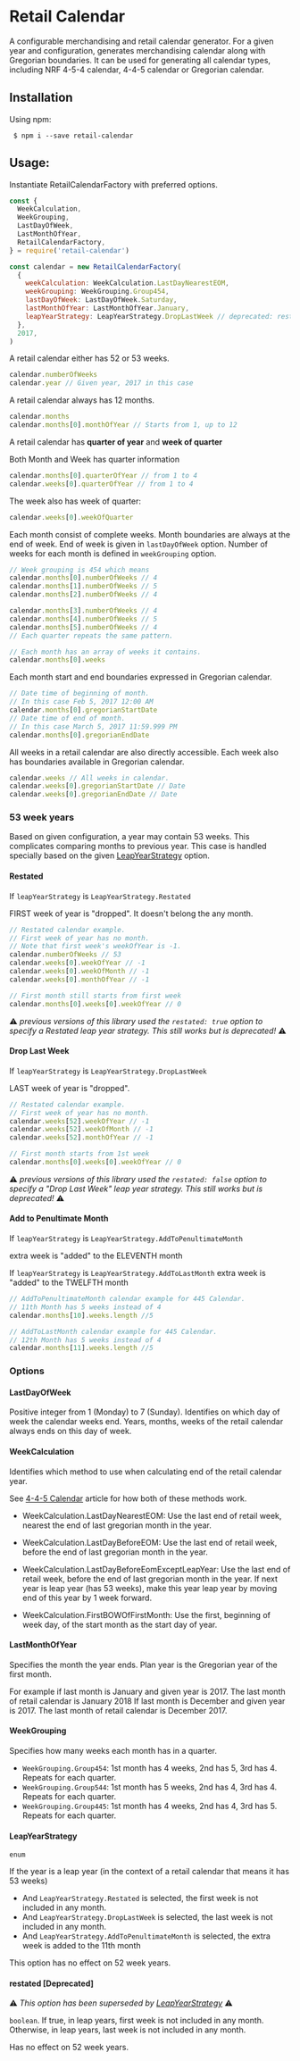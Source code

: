 # Retail Calendar

A configurable merchandising and retail calendar generator. For a given year and configuration, generates merchandising calendar along with Gregorian boundaries. It can be used for generating all calendar types, including NRF 4-5-4 calendar, 4-4-5 calendar or Gregorian calendar.

## Installation

Using npm:

```shell
 $ npm i --save retail-calendar
```

## Usage:

Instantiate RetailCalendarFactory with preferred options.

```javascript
const {
  WeekCalculation,
  WeekGrouping,
  LastDayOfWeek,
  LastMonthOfYear,
  RetailCalendarFactory,
} = require('retail-calendar')

const calendar = new RetailCalendarFactory(
  {
    weekCalculation: WeekCalculation.LastDayNearestEOM,
    weekGrouping: WeekGrouping.Group454,
    lastDayOfWeek: LastDayOfWeek.Saturday,
    lastMonthOfYear: LastMonthOfYear.January,
    leapYearStrategy: LeapYearStrategy.DropLastWeek // deprecated: restated: false
  },
  2017,
)
```

A retail calendar either has 52 or 53 weeks.

```javascript
calendar.numberOfWeeks
calendar.year // Given year, 2017 in this case
```

A retail calendar always has 12 months.

```javascript
calendar.months
calendar.months[0].monthOfYear // Starts from 1, up to 12
```

A retail calendar has **quarter of year** and **week of quarter**

Both Month and Week has quarter information
```javascript
calendar.months[0].quarterOfYear // from 1 to 4
calendar.weeks[0].quarterOfYear // from 1 to 4
```

The week also has week of quarter:
```javascript
calendar.weeks[0].weekOfQuarter
```

Each month consist of complete weeks. Month boundaries are always at the end of week. End of week is given in `lastDayOfWeek` option. Number of weeks for each month is defined in `weekGrouping` option.

```javascript
// Week grouping is 454 which means
calendar.months[0].numberOfWeeks // 4
calendar.months[1].numberOfWeeks // 5
calendar.months[2].numberOfWeeks // 4

calendar.months[3].numberOfWeeks // 4
calendar.months[4].numberOfWeeks // 5
calendar.months[5].numberOfWeeks // 4
// Each quarter repeats the same pattern.

// Each month has an array of weeks it contains.
calendar.months[0].weeks
```

Each month start and end boundaries expressed in Gregorian calendar.

```javascript
// Date time of beginning of month.
// In this case Feb 5, 2017 12:00 AM
calendar.months[0].gregorianStartDate
// Date time of end of month.
// In this case March 5, 2017 11:59.999 PM
calendar.months[0].gregorianEndDate
```

All weeks in a retail calendar are also directly accessible.
Each week also has boundaries available in Gregorian calendar.

```javascript
calendar.weeks // All weeks in calendar.
calendar.weeks[0].gregorianStartDate // Date
calendar.weeks[0].gregorianEndDate // Date
```

### 53 week years

Based on given configuration, a year may contain 53 weeks.
This complicates comparing months to previous year. This case is handled specially based on the given [LeapYearStrategy](#LeapYearStrategy) option.

#### Restated

If `leapYearStrategy` is `LeapYearStrategy.Restated` 

FIRST week of year is "dropped". It doesn't belong the any month.

```javascript
// Restated calendar example.
// First week of year has no month.
// Note that first week's weekOfYear is -1.
calendar.numberOfWeeks // 53
calendar.weeks[0].weekOfYear // -1
calendar.weeks[0].weekOfMonth // -1
calendar.weeks[0].monthOfYear // -1

// First month still starts from first week
calendar.months[0].weeks[0].weekOfYear // 0
```

⚠ *previous versions of this library used the `restated: true` option to specify a Restated leap year strategy. This still works but is deprecated!* ⚠

#### Drop Last Week

If `leapYearStrategy` is `LeapYearStrategy.DropLastWeek`

LAST week of year is "dropped".

```javascript
// Restated calendar example.
// First week of year has no month.
calendar.weeks[52].weekOfYear // -1
calendar.weeks[52].weekOfMonth // -1
calendar.weeks[52].monthOfYear // -1

// First month starts from 1st week
calendar.months[0].weeks[0].weekOfYear // 0
```
⚠ *previous versions of this library used the `restated: false` option to specify a "Drop Last Week" leap year strategy. This still works but is deprecated!* ⚠

#### Add to Penultimate Month

If `leapYearStrategy` is `LeapYearStrategy.AddToPenultimateMonth`

extra week is "added" to the ELEVENTH month

If `leapYearStrategy` is `LeapYearStrategy.AddToLastMonth`
extra week is "added" to the TWELFTH month


```javascript
// AddToPenultimateMonth calendar example for 445 Calendar.
// 11th Month has 5 weeks instead of 4
calendar.months[10].weeks.length //5

// AddToLastMonth calendar example for 445 Calendar.
// 12th Month has 5 weeks instead of 4
calendar.months[11].weeks.length //5
```
### Options

#### LastDayOfWeek

Positive integer from 1 (Monday) to 7 (Sunday). Identifies on which day of week the calendar weeks end. Years, months, weeks of the retail calendar always ends on this day of week.

#### WeekCalculation

Identifies which method to use when calculating end of the retail calendar year.

See [4-4-5 Calendar](https://en.wikipedia.org/wiki/4%E2%80%934%E2%80%935_calendar) article for how both of these methods work.

- WeekCalculation.LastDayNearestEOM: Use the last end of retail week, nearest the end of last gregorian month in the year.

- WeekCalculation.LastDayBeforeEOM: Use the last end of retail week, before the end of last gregorian month in the year.

- WeekCalculation.LastDayBeforeEomExceptLeapYear: Use the last end of retail week, before the end of last gregorian month in the year. If next year is leap year (has 53 weeks), make this year leap year by moving end of this year by 1 week forward.

- WeekCalculation.FirstBOWOfFirstMonth: Use the first, beginning of week day, of the start month as the start day of year.

#### LastMonthOfYear

Specifies the month the year ends. Plan year is the Gregorian year of the first month.

For example if last month is January and given year is 2017. The last month of retail calendar is January 2018
If last month is December and given year is 2017. The last month of retail calendar is December 2017.

#### WeekGrouping

Specifies how many weeks each month has in a quarter.

- `WeekGrouping.Group454`: 1st month has 4 weeks, 2nd has 5, 3rd has 4. Repeats for each quarter.
- `WeekGrouping.Group544`: 1st month has 5 weeks, 2nd has 4, 3rd has 4. Repeats for each quarter.
- `WeekGrouping.Group445`: 1st month has 4 weeks, 2nd has 4, 3rd has 5. Repeats for each quarter.

#### LeapYearStrategy

`enum`

If the year is a leap year (in the context of a retail calendar that means it has 53 weeks)

* And `LeapYearStrategy.Restated` is selected, the first week is not included in any month.
* And `LeapYearStrategy.DropLastWeek` is selected, the last week is not included in any month.
* And `LeapYearStrategy.AddToPenultimateMonth` is selected, the extra week is added to the 11th month

This option has no effect on 52 week years.

#### restated [Deprecated]
⚠ *This option has been superseded by [LeapYearStrategy](#LeapYearStrategy)* ⚠

`boolean`. If true, in leap years, first week is not included in any month. Otherwise, in leap years, last week is not included in any month.

Has no effect on 52 week years.
